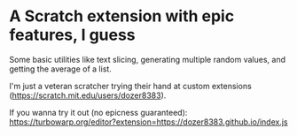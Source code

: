 # A Scratch extension with epic features, I guess
Some basic utilities like text slicing, generating multiple random values, and getting the average of a list.

I'm just a veteran scratcher trying their hand at custom extensions (https://scratch.mit.edu/users/dozer8383).

If you wanna try it out (no epicness guaranteed): https://turbowarp.org/editor?extension=https://dozer8383.github.io/index.js
